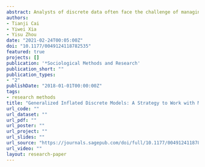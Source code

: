 ```yaml
---
abstract: Analysts of discrete data often face the challenge of managing the tendency of inflation on certain values. When treated improperly, such phenomenon may lead to biased estimates and incorrect inferences. This study extends the existing literature on single-value inflated models and develops a general framework to handle variables with more than one inflated value. To assess the performance of the proposed maximum likelihood estimator, we conducted Monte Carlo experiments under several scenarios for different levels of inflated probabilities under multinomial, ordinal, Poisson, and zero-truncated Poisson outcomes with covariates. We found that ignoring the inflations leads to substantial bias and poor inference of the inflations—not only for the intercept(s) of the inflated categories but other coefficients as well. Specifically, higher values of inflated probabilities are associated with larger biases. By contrast, the generalized inflated discrete models (GIDMs) perform well with unbiased estimates and satisfactory coverages even when the number of parameters that need to be estimated is quite large. We showed that model fit criteria, such as Akaike information criterion, could be used in selecting the appropriate specifications of inflated models. Lastly, the GIDM was implemented using large-scale health survey data as a comparison to conventional modeling approaches such as various Poisson and Ordered Logit models. We showed that the GIDM fits the data better in general. The current work provides a practical approach to analyze multimodal data that exists in many fields, such as heaping in self-reported behavioral outcomes, inflated categories of indifference and neutral in attitude surveys, large amounts of zero, and low occurrences of delinquent behaviors.
authors:
- Tianji Cai
- Yiwei Xia
- Yisu Zhou
date: "2021-02-24T00:05:00Z"
doi: "10.1177/0049124118782535"
featured: true
projects: []
publication: '*Sociological Methods and Research'
publication_short: ""
publication_types:
- "2"
publishDate: "2018-01-01T00:00:00Z"
tags:
- research methods
title: "Generalized Inflated Discrete Models: A Strategy to Work with Multimodal Discrete Distributions"
url_code: ""
url_dataset: ""
url_pdf: ""
url_poster: ""
url_project: ""
url_slides: ""
url_source: "https://journals.sagepub.com/doi/full/10.1177/0049124118782535"
url_video: ""
layout: research-paper
---
```

